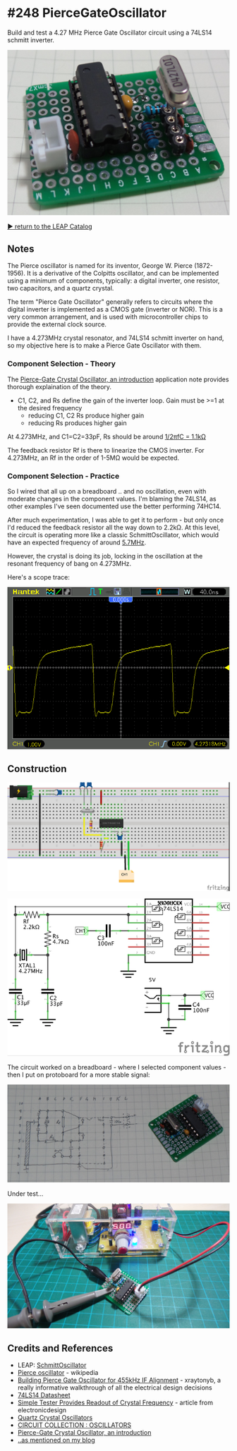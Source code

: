 # #248 PierceGateOscillator

Build and test a 4.27 MHz Pierce Gate Oscillator circuit using a 74LS14 schmitt inverter.

![Build](./assets/PierceGateOscillator_build.jpg?raw=true)

[:arrow_forward: return to the LEAP Catalog](https://leap.tardate.com)

## Notes

The Pierce oscillator is named for its inventor, George W. Pierce (1872-1956). It is a derivative of the Colpitts oscillator,
and can be implemented using a minimum of components, typically: a digital inverter, one resistor, two capacitors, and a quartz crystal.

The term "Pierce Gate Oscillator" generally refers to circuits where the digital inverter is implemented as a CMOS gate (inverter or NOR). This is a very common arrangement, and is used with microcontroller chips to provide the external clock source.

I have a 4.273MHz crystal resonator, and 74LS14 schmitt inverter on hand, so my objective here is to make a Pierce Gate Oscillator with them.

### Component Selection - Theory

The [Pierce-Gate Crystal Oscillator, an introduction](http://www.crystek.com/documents/appnotes/Pierce-GateIntroduction.pdf)
application note provides thorough explaination of the theory.

* C1, C2, and Rs define the gain of the inverter loop. Gain must be >=1 at the desired frequency
    - reducing C1, C2 Rs produce higher gain
    - reducing Rs produces higher gain

At 4.273MHz, and C1=C2=33pF, Rs should be around [1/2πfC = 1.1kΩ](http://www.wolframalpha.com/input/?i=1%2F(2%CF%80+*+4.273MHz+*+33pF))

The feedback resistor Rf is there to linearize the CMOS inverter. For 4.273MHz, an Rf in the order of 1-5MΩ would be expected.

### Component Selection - Practice

So I wired that all up on a breadboard .. and no oscillation, even with moderate changes in the component values.
I'm blaming the 74LS14, as other examples I've seen documented use the better performing 74HC14.

After much experimentation, I was able to get it to perform - but only once I'd reduced the feedback resistor
all the way down to 2.2kΩ. At this level, the circuit is operating more like a classic SchmittOscillator,
which would have an expected frequency of around [5.7MHz](http://www.wolframalpha.com/input/?i=1%2F(1.2+*+2.2k%CE%A9+*+66pF)).

However, the crystal is doing its job, locking in the oscillation at the resonant frequency of bang on 4.273MHz.

Here's a scope trace:

![scope](./assets/scope.gif?raw=true)

## Construction

![Breadboard](./assets/PierceGateOscillator_bb.jpg?raw=true)

![Schematic](./assets/PierceGateOscillator_schematic.jpg?raw=true)

The circuit worked on a breadboard - where I selected component values - then I put on protoboard for a more stable signal:

![PierceGateOscillator_protoboard_layout](./assets/PierceGateOscillator_protoboard_layout.jpg?raw=true)

Under test...

![PierceGateOscillator_test](./assets/PierceGateOscillator_test.jpg?raw=true)

## Credits and References
* LEAP: [SchmittOscillator](../SchmittOscillator)
* [Pierce oscillator](https://en.wikipedia.org/wiki/Pierce_oscillator) - wikipedia
* [Building Pierce Gate Oscillator for 455kHz IF Alignment](https://www.youtube.com/watch?v=A73bUivWu60) - xraytonyb, a really informative
walkthrough of all the electrical design decisions
* [74LS14 Datasheet](http://www.futurlec.com/74LS/74LS14.shtml)
* [Simple Tester Provides Readout of Crystal Frequency](http://electronicdesign.com/test-measurement/simple-tester-provides-readout-crystal-frequency) - article from electronicdesign
* [Quartz Crystal Oscillators](http://www.electronics-tutorials.ws/oscillator/crystal.html)
* [CIRCUIT COLLECTION : OSCILLATORS](http://www.changpuak.ch/electronics/Oscillators.php)
* [Pierce-Gate Crystal Oscillator, an introduction](http://www.crystek.com/documents/appnotes/Pierce-GateIntroduction.pdf)
* [..as mentioned on my blog](https://blog.tardate.com/2017/02/leap248-pierce-gate-oscillator.html)
